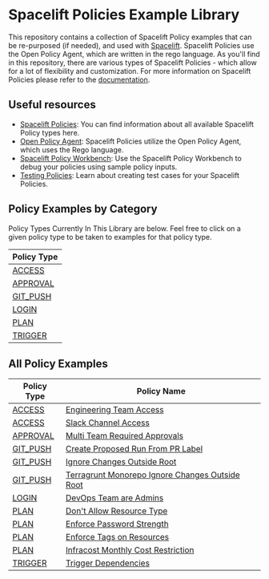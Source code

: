 # Spacelift Policies Example Library

This repository contains a collection of Spacelift Policy examples that can be re-purposed (if needed), and used with [Spacelift](https://spacelift.io/). Spacelift Policies use the Open Policy Agent, which are written in the rego language. As you'll find in this repository, there are various types of Spacelift Policies - which allow for a lot of flexibility and customization. For more information on Spacelift Policies please refer to the [documentation](https://docs.spacelift.io/concepts/policy).

## Useful resources

* [Spacelift Policies](https://docs.spacelift.io/concepts/policy): You can find information about all available Spacelift Policy types here.
* [Open Policy Agent](https://www.openpolicyagent.org/docs/latest/policy-language/): Spacelift Policies utilize the Open Policy Agent, which uses the Rego language.
* [Spacelift Policy Workbench](https://docs.spacelift.io/concepts/policy#policy-workbench): Use the Spacelift Policy Workbench to debug your policies using sample policy inputs.
* [Testing Policies](https://docs.spacelift.io/concepts/policy#testing-policies): Learn about creating test cases for your Spacelift Policies.

## Policy Examples by Category

Policy Types Currently In This Library are below. Feel free to click on a given policy type to be taken to examples for that policy type.

| Policy Type |
| ------------- |
| [ACCESS](./access/)  |
| [APPROVAL](./approval)  |
| [GIT_PUSH](./git-push/)  |
| [LOGIN](./login)  |
| [PLAN](./plan)  |
| [TRIGGER](./trigger)  |

## All Policy Examples

| Policy Type | Policy Name |
| ------------- | ------------- |
| [ACCESS](./access/)  | [Engineering Team Access](./access/engineering-team-access.rego) |
| [ACCESS](./access/)  | [Slack Channel Access](./access/slack-channel-access.rego) |
| [APPROVAL](./approval)  | [Multi Team Required Approvals](./approval/multi-team-required-approvals.rego) |
| [GIT_PUSH](./git-push/)  | [Create Proposed Run From PR Label](./git-push/create-proposed-run-from-env-pr-labels.rego) |
| [GIT_PUSH](./git-push/)  | [Ignore Changes Outside Root](./git-push/ignore-changes-outside-root.rego) |
| [GIT_PUSH](./git-push/)  | [Terragrunt Monorepo Ignore Changes Outside Root](./git-push/terragrunt-monorepo-ignore-changes-outside-root.rego) |
| [LOGIN](./login)  | [DevOps Team are Admins](./login/devops-are-admins.rego) |
| [PLAN](./plan)  | [Don't Allow Resource Type](./plan/dont-allow-resource-type.rego) |
| [PLAN](./plan)  | [Enforce Password Strength](./plan/enforce-password-length.rego) |
| [PLAN](./plan)  | [Enforce Tags on Resources](./plan/enforce-tags-on-resources.rego) |
| [PLAN](./plan)  | [Infracost Monthly Cost Restriction](./plan/infracost-monthly-cost-restriction.rego) |
| [TRIGGER](./trigger)  | [Trigger Dependencies](./trigger/trigger-dependencies.rego) |
